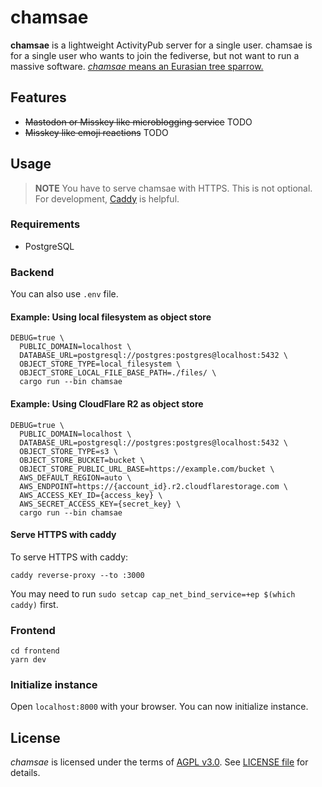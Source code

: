 # chamsae

**chamsae** is a lightweight ActivityPub server for a single user.
chamsae is for a single user who wants to join the fediverse, but not want to run a massive software.
[_chamsae_ means an Eurasian tree sparrow.](https://en.wikipedia.org/wiki/Eurasian_tree_sparrow)

## Features

- ~~Mastodon or Misskey like microblogging service~~ TODO
- ~~Misskey like emoji reactions~~ TODO

## Usage

> **NOTE**
> You have to serve chamsae with HTTPS.
> This is not optional.
> For development, [Caddy](https://caddyserver.com/) is helpful.

### Requirements

- PostgreSQL

### Backend

You can also use `.env` file.

#### Example: Using local filesystem as object store

```
DEBUG=true \
  PUBLIC_DOMAIN=localhost \
  DATABASE_URL=postgresql://postgres:postgres@localhost:5432 \
  OBJECT_STORE_TYPE=local_filesystem \
  OBJECT_STORE_LOCAL_FILE_BASE_PATH=./files/ \
  cargo run --bin chamsae
```

#### Example: Using CloudFlare R2 as object store

```
DEBUG=true \
  PUBLIC_DOMAIN=localhost \
  DATABASE_URL=postgresql://postgres:postgres@localhost:5432 \
  OBJECT_STORE_TYPE=s3 \
  OBJECT_STORE_BUCKET=bucket \
  OBJECT_STORE_PUBLIC_URL_BASE=https://example.com/bucket \
  AWS_DEFAULT_REGION=auto \
  AWS_ENDPOINT=https://{account_id}.r2.cloudflarestorage.com \
  AWS_ACCESS_KEY_ID={access_key} \
  AWS_SECRET_ACCESS_KEY={secret_key} \
  cargo run --bin chamsae
```

#### Serve HTTPS with caddy

To serve HTTPS with caddy:

```
caddy reverse-proxy --to :3000
```

You may need to run `sudo setcap cap_net_bind_service=+ep $(which caddy)` first.

### Frontend

```
cd frontend
yarn dev
```

### Initialize instance

Open `localhost:8000` with your browser.
You can now initialize instance.

## License

_chamsae_ is licensed under the terms of [AGPL v3.0](https://www.gnu.org/licenses/agpl-3.0.html).
See [LICENSE file](./LICENSE) for details.
